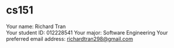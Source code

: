 # cs151
Your name: Richard Tran		
Your student ID: 012228541
Your major: Software Engineering
Your preferred email address: richardtran298@gmail.com
